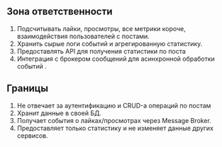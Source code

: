 ## Зона ответственности

1. Подсчитывать лайки, просмотры, все метрики  короче, взаимодействия пользователей с постами.
2. Хранить сырые логи событий и агрегированную статистику.
3. Предоставлять API для получения статистики по поста
4. Интеграция с брокером сообщений для асинхронной обработки событий .

## Границы

1. Не отвечает за аутентификацию и CRUD-а операций по постам
2. Хранит данные в своей БД.
3. Получает события о лайках/просмотрах через Message Broker.
4. Предоставляет только статистику и не изменяет данные других сервисов.
